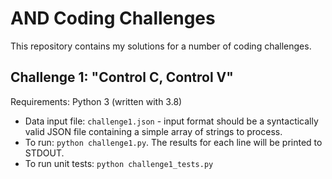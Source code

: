 # AND Coding Challenges

This repository contains my solutions for a number of coding challenges.

## Challenge 1: "Control C, Control V"

Requirements: Python 3 (written with 3.8)

* Data input file: `challenge1.json` - input format should be a syntactically valid JSON file containing a simple array 
of strings to process.
* To run: `python challenge1.py`. The results for each line will be printed to STDOUT.
* To run unit tests: `python challenge1_tests.py`

